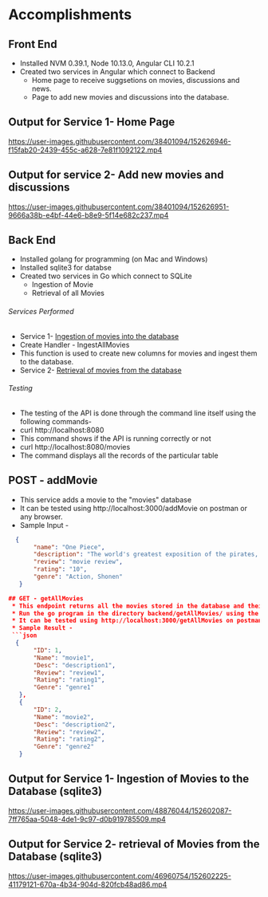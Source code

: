 # Accomplishments

## Front End
* Installed NVM 0.39.1, Node 10.13.0, Angular CLI 10.2.1
* Created two services in Angular which connect to Backend
  * Home page to receive suggsetions on movies, discussions and news.
  * Page to add new movies and discussions into the database.
 
 ## Output for Service 1- Home Page
 
https://user-images.githubusercontent.com/38401094/152626946-f15fab20-2439-455c-a628-7e81f1092122.mp4


## Output for service 2- Add new movies and discussions

https://user-images.githubusercontent.com/38401094/152626951-9666a38b-e4bf-44e6-b8e9-5f14e682c237.mp4


## Back End
* Installed golang for programming (on Mac and Windows)
* Installed sqlite3 for databse
* Created two services in Go which connect to SQLite
  * Ingestion of Movie
  * Retrieval of all Movies

###### Services Performed

* Service 1- [Ingestion of movies into the database](https://github.com/AkshithSagar/MyMovieList/tree/main/backend/IngestiontoDatabase)
* Create Handler - IngestAllMovies
* This function is used to create new columns for movies and ingest them to the database.
* Service 2- [Retrieval of movies from the database](https://github.com/AkshithSagar/MyMovieList/tree/main/backend/getAllMovies)

###### Testing
* The testing of the API is done through the command line itself using the following commands-
* curl http://localhost:8080
* This command shows if the API is running correctly or not
* curl http://localhost:8080/movies 
* The command displays all the records of the particular table



## POST - addMovie
 * This service adds a movie to the "movies" database
  * It can be tested using http://localhost:3000/addMovie on postman or any browser. 
  * Sample Input -
  
 ```json
   {
        "name": "One Piece",
        "description": "The world's greatest exposition of the pirates, by the pirates, for the pirates—the Pirates Festival.",
        "review": "movie review",
        "rating": "10",
        "genre": "Action, Shonen"
    }

## GET - getAllMovies
  * This endpoint returns all the movies stored in the database and their respective attributes
  * Run the go program in the directory backend/getAllMovies/ using the command - go run .\cmd\main.go
  * It can be tested using http://localhost:3000/getAllMovies on postman or any browser. 
  * Sample Result - 
  ```json
   {
        "ID": 1,
        "Name": "movie1",
        "Desc": "description1",
        "Review": "review1",
        "Rating": "rating1",
        "Genre": "genre1"
    },
    {
        "ID": 2,
        "Name": "movie2",
        "Desc": "description2",
        "Review": "review2",
        "Rating": "rating2",
        "Genre": "genre2"
    }
   ```

## Output for Service 1- Ingestion of Movies to the Database (sqlite3)


https://user-images.githubusercontent.com/48876044/152602087-7ff765aa-5048-4de1-9c97-d0b919785509.mp4



## Output for Service 2- retrieval of Movies from the Database (sqlite3)

https://user-images.githubusercontent.com/46960754/152602225-41179121-670a-4b34-904d-820fcb48ad86.mp4

